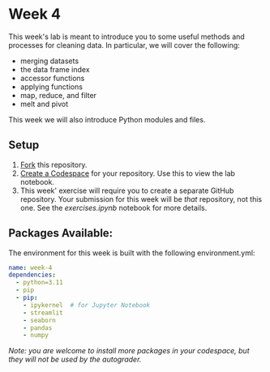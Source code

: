 # Week 4

This week's lab is meant to introduce you to some useful methods and processes for cleaning data. In particular, we will cover the following:

- merging datasets
- the data frame index
- accessor functions
- applying functions
- map, reduce, and filter
- melt and pivot

This week we will also introduce Python modules and files.

## Setup

1. [Fork](https://docs.github.com/en/pull-requests/collaborating-with-pull-requests/working-with-forks/fork-a-repo#forking-a-repository) this repository.
2. [Create a Codespace](https://docs.github.com/en/codespaces/developing-in-a-codespace/creating-a-codespace-for-a-repository#creating-a-codespace-for-a-repository) for your repository. Use this to view the lab notebook.
3. This week' exercise will require you to create a separate GitHub repository. Your submission for this week will be *that* repository, not this one. See the *exercises.ipynb* notebook for more details.

## Packages Available:

The environment for this week is built with the following environment.yml:

```yml
name: week-4
dependencies:
  - python=3.11
  - pip
  - pip:
    - ipykernel  # for Jupyter Notebook
    - streamlit
    - seaborn
    - pandas
    - numpy
```

*Note: you are welcome to install more packages in your codespace, but they will not be used by the autograder.*